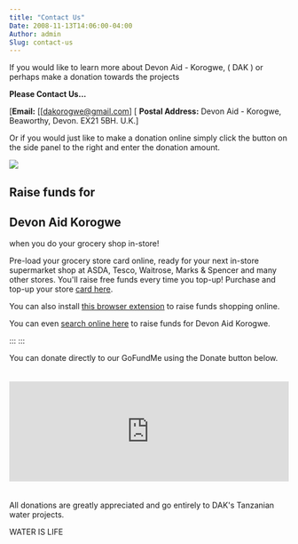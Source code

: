 ```yaml
---
title: "Contact Us"
Date: 2008-11-13T14:06:00-04:00
Author: admin
Slug: contact-us
---
```


<!-- wp:paragraph -->

If you would like to learn more about Devon Aid - Korogwe, ( DAK ) or perhaps make a donation towards the projects

<!-- /wp:paragraph -->

**Please Contact Us...**

[**Email:** [[dakorogwe@gmail.com]
[
**Postal Address:** Devon Aid - Korogwe, Beaworthy, Devon.
EX21 5BH. U.K.]

<!-- wp:paragraph -->

Or if you would just like to make a donation online simply click the button on the side panel to the right and enter the donation amount.

<!-- /wp:paragraph -->

<!-- wp:image  -->

![](http://www.water4korogwe.com/wp-content/uploads/2018/08/2017-c4cgroceries-banner.794440.png)

<!-- /wp:image -->

<!-- wp:heading -->

Raise funds for 
----------------

<!-- /wp:heading -->

<!-- wp:heading -->

Devon Aid Korogwe
-----------------

<!-- /wp:heading -->

<!-- wp:paragraph -->

when you do your grocery shop in-store!

<!-- /wp:paragraph -->

<!-- wp:paragraph  -->

Pre-load your grocery store card online, ready for your next in-store supermarket shop at
ASDA, Tesco, Waitrose, Marks & Spencer and many other stores. You'll raise free funds every time you top-up! Purchase and top-up your store [card here](https://instore.giveasyoulive.com/charity/devon-aid-korogwe).

<!-- /wp:paragraph -->

<!-- wp:paragraph  -->

You can also install [this browser extension](https://www.giveasyoulive.com/install) to raise funds shopping online.

<!-- /wp:paragraph -->

<!-- wp:paragraph  -->

You can even [search online here](https://www.everyclick.com/devon-aid-korogwe) to raise funds for Devon Aid Korogwe.

<!-- /wp:paragraph -->

<!-- wp:spacer  -->

::: 
:::

<!-- /wp:spacer -->

<!-- wp:paragraph  -->

You can donate directly to our GoFundMe using the Donate button below.

<!-- /wp:paragraph -->

<!-- wp:html -->
<embed style="margin:20px 0;" height="180px" width="100%" src="https://www.gofundme.com/mvc.php?route=widgets/mediawidget&amp;fund=kwemgunga" type="text/html"></embed>
<!-- /wp:html -->

<!-- wp:paragraph  -->

All donations are greatly appreciated and go entirely to DAK's Tanzanian water projects.

<!-- /wp:paragraph -->

<!-- wp:paragraph  -->

WATER IS LIFE

<!-- /wp:paragraph -->
